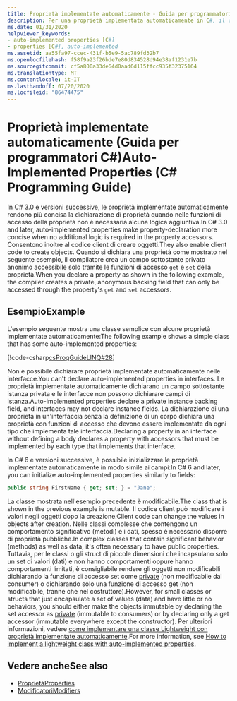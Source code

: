```yaml
---
title: Proprietà implementate automaticamente - Guida per programmatori C#
description: Per una proprietà implementata automaticamente in C#, il compilatore crea un campo di backup privato anonimo accessibile solo tramite le funzioni di accesso get e set della proprietà.
ms.date: 01/31/2020
helpviewer_keywords:
- auto-implemented properties [C#]
- properties [C#], auto-implemented
ms.assetid: aa55fa97-ccec-431f-b5e9-5ac789fd32b7
ms.openlocfilehash: f58f9a23f26bde7e80d834528d94e38af1231e7b
ms.sourcegitcommit: cf5a800a33de64d0aad6d115ffcc935f32375164
ms.translationtype: MT
ms.contentlocale: it-IT
ms.lasthandoff: 07/20/2020
ms.locfileid: "86474475"
---
```

# <a name="auto-implemented-properties-c-programming-guide"></a><span data-ttu-id="f1c55-103">Proprietà implementate automaticamente (Guida per programmatori C#)</span><span class="sxs-lookup"><span data-stu-id="f1c55-103">Auto-Implemented Properties (C# Programming Guide)</span></span>

<span data-ttu-id="f1c55-104">In C# 3.0 e versioni successive, le proprietà implementate automaticamente rendono più concisa la dichiarazione di proprietà quando nelle funzioni di accesso della proprietà non è necessaria alcuna logica aggiuntiva.</span><span class="sxs-lookup"><span data-stu-id="f1c55-104">In C# 3.0 and later, auto-implemented properties make property-declaration more concise when no additional logic is required in the property accessors.</span></span> <span data-ttu-id="f1c55-105">Consentono inoltre al codice client di creare oggetti.</span><span class="sxs-lookup"><span data-stu-id="f1c55-105">They also enable client code to create objects.</span></span> <span data-ttu-id="f1c55-106">Quando si dichiara una proprietà come mostrato nel seguente esempio, il compilatore crea un campo sottostante privato anonimo accessibile solo tramite le funzioni di accesso `get` e `set` della proprietà.</span><span class="sxs-lookup"><span data-stu-id="f1c55-106">When you declare a property as shown in the following example, the compiler creates a private, anonymous backing field that can only be accessed through the property's `get` and `set` accessors.</span></span>
  
## <a name="example"></a><span data-ttu-id="f1c55-107">Esempio</span><span class="sxs-lookup"><span data-stu-id="f1c55-107">Example</span></span>

<span data-ttu-id="f1c55-108">L'esempio seguente mostra una classe semplice con alcune proprietà implementate automaticamente:</span><span class="sxs-lookup"><span data-stu-id="f1c55-108">The following example shows a simple class that has some auto-implemented properties:</span></span>  

[!code-csharp[csProgGuideLINQ#28](~/samples/snippets/csharp/VS_Snippets_VBCSharp/csProgGuideLINQ/CS/csRef30LangFeatures_2.cs#28)]  

<span data-ttu-id="f1c55-109">Non è possibile dichiarare proprietà implementate automaticamente nelle interfacce.</span><span class="sxs-lookup"><span data-stu-id="f1c55-109">You can't declare auto-implemented properties in interfaces.</span></span> <span data-ttu-id="f1c55-110">Le proprietà implementate automaticamente dichiarano un campo sottostante istanza privata e le interfacce non possono dichiarare campi di istanza.</span><span class="sxs-lookup"><span data-stu-id="f1c55-110">Auto-implemented properties declare a private instance backing field, and interfaces may not declare instance fields.</span></span> <span data-ttu-id="f1c55-111">La dichiarazione di una proprietà in un'interfaccia senza la definizione di un corpo dichiara una proprietà con funzioni di accesso che devono essere implementate da ogni tipo che implementa tale interfaccia.</span><span class="sxs-lookup"><span data-stu-id="f1c55-111">Declaring a property in an interface without defining a body declares a property with accessors that must be implemented by each type that implements that interface.</span></span>

<span data-ttu-id="f1c55-112">In C# 6 e versioni successive, è possibile inizializzare le proprietà implementate automaticamente in modo simile ai campi:</span><span class="sxs-lookup"><span data-stu-id="f1c55-112">In C# 6 and later, you can initialize auto-implemented properties similarly to fields:</span></span>  

```csharp  
public string FirstName { get; set; } = "Jane";  
```  

<span data-ttu-id="f1c55-113">La classe mostrata nell'esempio precedente è modificabile.</span><span class="sxs-lookup"><span data-stu-id="f1c55-113">The class that is shown in the previous example is mutable.</span></span> <span data-ttu-id="f1c55-114">Il codice client può modificare i valori negli oggetti dopo la creazione.</span><span class="sxs-lookup"><span data-stu-id="f1c55-114">Client code can change the values in objects after creation.</span></span> <span data-ttu-id="f1c55-115">Nelle classi complesse che contengono un comportamento significativo (metodi) e i dati, spesso è necessario disporre di proprietà pubbliche.</span><span class="sxs-lookup"><span data-stu-id="f1c55-115">In complex classes that contain significant behavior (methods) as well as data, it's often necessary to have public properties.</span></span> <span data-ttu-id="f1c55-116">Tuttavia, per le classi o gli struct di piccole dimensioni che incapsulano solo un set di valori (dati) e non hanno comportamenti oppure hanno comportamenti limitati, è consigliabile rendere gli oggetti non modificabili dichiarando la funzione di accesso set come [private](../../language-reference/keywords/private.md) (non modificabile dai consumer) o dichiarando solo una funzione di accesso get (non modificabile, tranne che nel costruttore).</span><span class="sxs-lookup"><span data-stu-id="f1c55-116">However, for small classes or structs that just encapsulate a set of values (data) and have little or no behaviors, you should either make the objects immutable by declaring the set accessor as [private](../../language-reference/keywords/private.md) (immutable to consumers) or by declaring only a get accessor (immutable everywhere except the constructor).</span></span>  <span data-ttu-id="f1c55-117">Per ulteriori informazioni, vedere [come implementare una classe Lightweight con proprietà implementate automaticamente](./how-to-implement-a-lightweight-class-with-auto-implemented-properties.md).</span><span class="sxs-lookup"><span data-stu-id="f1c55-117">For more information, see [How to implement a lightweight class with auto-implemented properties](./how-to-implement-a-lightweight-class-with-auto-implemented-properties.md).</span></span>

## <a name="see-also"></a><span data-ttu-id="f1c55-118">Vedere anche</span><span class="sxs-lookup"><span data-stu-id="f1c55-118">See also</span></span>

- [<span data-ttu-id="f1c55-119">Proprietà</span><span class="sxs-lookup"><span data-stu-id="f1c55-119">Properties</span></span>](./properties.md)
- [<span data-ttu-id="f1c55-120">Modificatori</span><span class="sxs-lookup"><span data-stu-id="f1c55-120">Modifiers</span></span>](/dotnet/csharp/language-reference/keywords)
